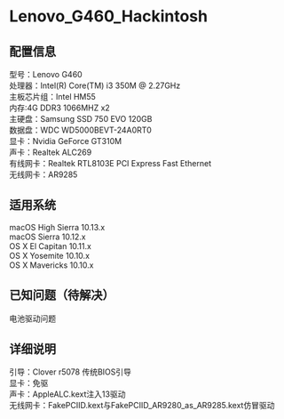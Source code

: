 # Lenovo_G460_Hackintosh

## 配置信息

型号：Lenovo G460  
处理器：Intel(R) Core(TM) i3 350M @ 2.27GHz  
主板芯片组：Intel HM55  
内存:4G DDR3 1066MHZ x2  
主硬盘：Samsung SSD 750 EVO 120GB  
数据盘：WDC WD5000BEVT-24A0RT0  
显卡：Nvidia GeForce GT310M  
声卡：Realtek ALC269  
有线网卡：Realtek RTL8103E PCI Express Fast Ethernet  
无线网卡：AR9285  

## 适用系统

macOS High Sierra 10.13.x  
macOS Sierra 10.12.x  
OS X El Capitan 10.11.x  
OS X Yosemite 10.10.x  
OS X Mavericks 10.10.x  

## 已知问题（待解决）

电池驱动问题  

## 详细说明

引导：Clover r5078 传统BIOS引导  
显卡：免驱  
声卡：AppleALC.kext注入13驱动  
无线网卡：FakePCIID.kext与FakePCIID_AR9280_as_AR9285.kext仿冒驱动  
